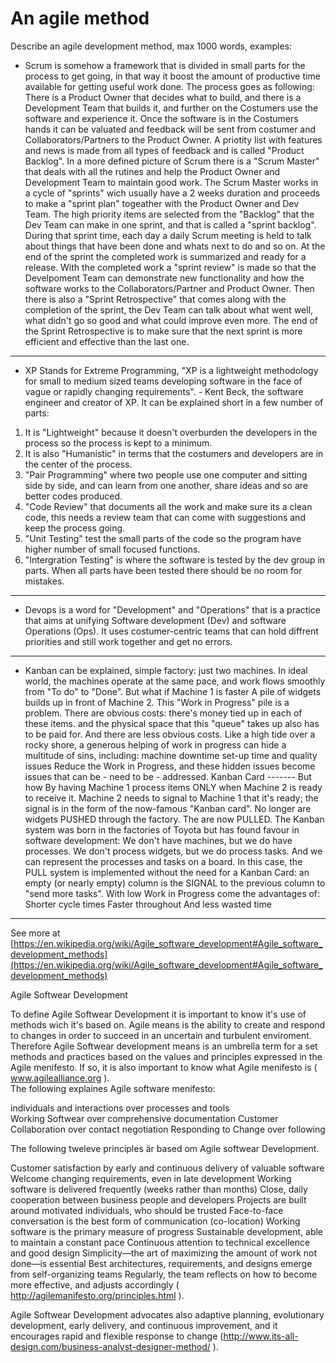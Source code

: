 # An agile method

Describe an agile development method, max 1000 words, examples:

* Scrum is somehow a framework that is divided in small parts for the process to get going, in that way it boost the amount
of productive time available for getting useful work done. The process goes as following: There is a Product Owner that decides what to build,
and there is a Development Team that builds it, and further on the Costumers use the software and experience it. Once the software is in the 
Costumers hands it can be valuated and feedback will be sent from costumer and Collaborators/Partners to the Product Owner. A priotity list with 
features and news is made from all types of feedback and is called "Product Backlog". In a more defined picture of Scrum there is a "Scrum Master" 
that deals with all the rutines and help the Product Owner and Development Team to maintain good work. The Scrum Master works in a cycle of "sprints"
wich usually have a 2 weeks duration and proceeds to make a "sprint plan" togeather with the Product Owner and Dev Team. The high priority items
are selected from the "Backlog" that the Dev Team can make in one sprint, and that is called a "sprint backlog". During that sprint time, each day
a daily Scrum meeting is held to talk about things that have been done and whats next to do and so on. At the end of the sprint the completed
work is summarized and ready for a release. With the completed work a "sprint review" is made so that the Develpoment Team can demonstrate
new functionality and how the software works to the Collaborators/Partner and Product Owner. Then there is also a "Sprint Retrospective" that comes 
along with the completion of the sprint, the Dev Team can talk about what went well, what didn't go so good and what could improve even more. 
The end of the Sprint Retrospective is to make sure that the next sprint is more efficient and effective than the last one. 
--------------------------------------------------------------------------------
* XP Stands for Extreme Programming, "XP is a lightweight methodology for small to medium sized teams developing software in the face of vague or
rapidly changing requirements". - Kent Beck, the software engineer and creator of XP. It can be explained short in a few number of parts:
1. It is "Lightweight" because it doesn't overburden the developers in the process so the process is kept to a minimum.
2. It is also "Humanistic" in terms that the costumers and developers are in the center of the process. 
3. "Pair Programming" where two people use one computer and sitting side by side, and can learn from one another, share ideas and so are better
codes produced.
4. "Code Review" that documents all the work and make sure its a clean code, this needs a review team that can come with suggestions and keep the
process going.
5. "Unit Testing" test the small parts of the code so the program have higher number of small focused functions.
6. "Intergration Testing" is where the software is tested by the dev group in parts. When all parts have been tested there should be no room for
mistakes.
---------------------------------------------------------------------------------
* Devops is a word for "Development" and "Operations" that is a practice that aims at unifying Software development (Dev) and software Operations
(Ops). It uses costumer-centric teams that can hold diffrent priorities and still work together and get no errors.
---------------------------------------------------------------------------------
* Kanban can be explained, simple factory: just two machines. In ideal world, the machines operate at the same pace, and work flows smoothly from 
"To do" to "Done". But what if Machine 1 is faster  A pile of widgets builds up in front of Machine 2. This "Work in Progress" pile is a problem. 
There are obvious costs: there's money tied up in each of these items. and the physical space that this "queue" takes up also has to be paid for. 
And there are less obvious costs. Like a high tide over a rocky shore, a generous helping of work in progress can hide a multitude of sins, 
including: machine downtime set-up time and quality issues Reduce the Work in Progress, and these hidden issues become issues that can be - need to
be - addressed. Kanban Card ------- But how By having Machine 1 process items ONLY when  Machine 2 is ready to receive it. 
Machine 2 needs to signal to Machine 1 that it's ready; the signal is in the form of the now-famous "Kanban card". No longer are widgets PUSHED 
through the factory. The are now PULLED. The Kanban system was born in the factories of Toyota but has found favour in software development: 
We don't have machines, but we do have processes. We don't process widgets, but  we do process tasks. And we can represent the processes and tasks 
on a board. In this case, the PULL system is implemented without the need for a Kanban Card: an empty (or nearly empty) column is the SIGNAL to 
the previous column to "send more tasks". With low Work in Progress come the advantages of: Shorter cycle times Faster throughout And less wasted 
time
---------------------------------------------------------------------------------
See more at [https://en.wikipedia.org/wiki/Agile_software_development#Agile_software_development_methods](https://en.wikipedia.org/wiki/Agile_software_development#Agile_software_development_methods)

Agile Softwear Development 

To define Agile Softwear Development it is important to know it's use of methods wich it's based on. 
Agile means is the ability to create and respond to changes in order to succeed in an uncertain and turbulent enviroment. 
Therefore Agile Softwear development means is an umbrella term for a set methods and practices based on the values and principles 
expressed in the Agile menifesto. If so, it is also important to know what Agile menifesto is ( www.agilealliance.org ).  
The following explaines Agile software menifesto: 


individuals and interactions over processes and tools	
Working Softwear over comprehensive documentation 
Customer Collaboration over contact negotiation
Responding to Change over following 

The following tweleve principles är based om Agile softwear Development. 
 
Customer satisfaction by early and continuous delivery of valuable software
Welcome changing requirements, even in late development
Working software is delivered frequently (weeks rather than months)
Close, daily cooperation between business people and developers
Projects are built around motivated individuals, who should be trusted
Face-to-face conversation is the best form of communication (co-location)
Working software is the primary measure of progress
Sustainable development, able to maintain a constant pace
Continuous attention to technical excellence and good design
Simplicity—the art of maximizing the amount of work not done—is essential
Best architectures, requirements, and designs emerge from self-organizing teams
Regularly, the team reflects on how to become more effective, and adjusts accordingly
( http://agilemanifesto.org/principles.html ). 



Agile Softwear Development advocates  also adaptive planning, evolutionary development, early delivery, and continuous improvement, 
and it encourages rapid and flexible response to change  (http://www.its-all-design.com/business-analyst-designer-method/ ). 
 
